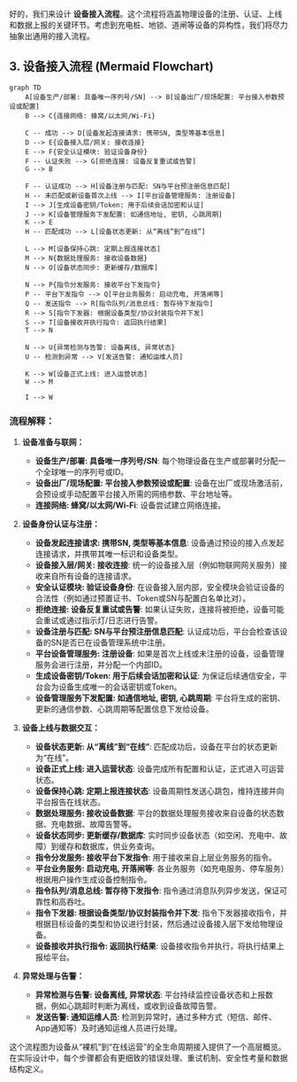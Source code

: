 好的，我们来设计 **设备接入流程**。这个流程将涵盖物理设备的注册、认证、上线和数据上报的关键环节。考虑到充电桩、地锁、道闸等设备的异构性，我们将尽力抽象出通用的接入流程。

## 3. 设备接入流程 (Mermaid Flowchart)

```mermaid
graph TD
    A[设备生产/部署: 具备唯一序列号/SN] --> B[设备出厂/现场配置: 平台接入参数预设或配置]
    B --> C{连接网络: 蜂窝/以太网/Wi-Fi}

    C -- 成功 --> D[设备发起连接请求: 携带SN, 类型等基本信息]
    D --> E{设备接入层/网关: 接收连接}
    E --> F{安全认证模块: 验证设备身份}
    F -- 认证失败 --> G[拒绝连接: 设备反复重试或告警]
    G --> B

    F -- 认证成功 --> H[设备注册与匹配: SN与平台预注册信息匹配]
    H -- 未匹配或新设备首次上线 --> I[平台设备管理服务: 注册设备]
    I --> J[生成设备密钥/Token: 用于后续会话加密和认证]
    J --> K[设备管理服务下发配置: 如通信地址, 密钥, 心跳周期]
    K --> E
    H -- 匹配成功 --> L[设备状态更新: 从“离线”到“在线”]

    L --> M[设备保持心跳: 定期上报连接状态]
    M --> N{数据处理服务: 接收设备数据}
    N --> O[设备状态同步: 更新缓存/数据库]

    N --> P{指令分发服务: 接收平台下发指令}
    P -- 平台下发指令 --> Q[平台业务服务: 启动充电, 开落闸等]
    Q -- 发送指令 --> R[指令队列/消息总线: 暂存待下发指令]
    R --> S[指令下发器: 根据设备类型/协议封装指令并下发]
    S --> T[设备接收并执行指令: 返回执行结果]
    T --> N

    N --> U{异常检测与告警: 设备离线, 异常状态}
    U -- 检测到异常 --> V[发送告警: 通知运维人员]

    K --> W[设备正式上线: 进入运营状态]
    W --> M

    I --> W

```

### 流程解释：

1.  **设备准备与联网：**
    *   **设备生产/部署: 具备唯一序列号/SN**: 每个物理设备在生产或部署时分配一个全球唯一的序列号或ID。
    *   **设备出厂/现场配置: 平台接入参数预设或配置**: 设备在出厂或现场激活前，会预设或手动配置平台接入所需的网络参数、平台地址等。
    *   **连接网络: 蜂窝/以太网/Wi-Fi**: 设备尝试建立网络连接。

2.  **设备身份认证与注册：**
    *   **设备发起连接请求: 携带SN, 类型等基本信息**: 设备通过预设的接入点发起连接请求，并携带其唯一标识和设备类型。
    *   **设备接入层/网关: 接收连接**: 统一的设备接入层（例如物联网网关服务）接收来自所有设备的连接请求。
    *   **安全认证模块: 验证设备身份**: 在设备接入层内部，安全模块会验证设备的合法性（例如通过预置证书、Token或SN与配置白名单比对）。
    *   **拒绝连接: 设备反复重试或告警**: 如果认证失败，连接将被拒绝，设备可能会重试或通过指示灯/日志进行告警。
    *   **设备注册与匹配: SN与平台预注册信息匹配**: 认证成功后，平台会检查该设备的SN是否已在设备管理系统中注册。
    *   **平台设备管理服务: 注册设备**: 如果是首次上线或未注册的设备，设备管理服务会进行注册，并分配一个内部ID。
    *   **生成设备密钥/Token: 用于后续会话加密和认证**: 为保证后续通信安全，平台会为设备生成唯一的会话密钥或Token。
    *   **设备管理服务下发配置: 如通信地址, 密钥, 心跳周期**: 平台将生成的密钥、更新的通信参数、心跳周期等配置信息下发给设备。

3.  **设备上线与数据交互：**
    *   **设备状态更新: 从“离线”到“在线”**: 匹配成功后，设备在平台的状态更新为“在线”。
    *   **设备正式上线: 进入运营状态**: 设备完成所有配置和认证，正式进入可运营状态。
    *   **设备保持心跳: 定期上报连接状态**: 设备周期性发送心跳包，维持连接并向平台报告在线状态。
    *   **数据处理服务: 接收设备数据**: 平台的数据处理服务接收来自设备的状态数据、充电数据、故障告警等。
    *   **设备状态同步: 更新缓存/数据库**: 实时同步设备状态（如空闲、充电中、故障）到缓存和数据库，供业务查询。
    *   **指令分发服务: 接收平台下发指令**: 用于接收来自上层业务服务的指令。
    *   **平台业务服务: 启动充电, 开落闸等**: 各业务服务（如充电服务、停车服务）根据用户操作生成设备控制指令。
    *   **指令队列/消息总线: 暂存待下发指令**: 指令通过消息队列异步发送，保证可靠性和高吞吐。
    *   **指令下发器: 根据设备类型/协议封装指令并下发**: 指令下发器接收指令，并根据目标设备的类型和协议进行封装，然后通过设备接入层下发给物理设备。
    *   **设备接收并执行指令: 返回执行结果**: 设备接收指令并执行，将执行结果上报给平台。

4.  **异常处理与告警：**
    *   **异常检测与告警: 设备离线, 异常状态**: 平台持续监控设备状态和上报数据，例如心跳超时判断为离线，或收到设备故障告警。
    *   **发送告警: 通知运维人员**: 检测到异常时，通过多种方式（短信、邮件、App通知等）及时通知运维人员进行处理。

这个流程图为设备从“裸机”到“在线运营”的全生命周期接入提供了一个高层概览。在实际设计中，每个步骤都会有更细致的错误处理、重试机制、安全性考量和数据结构定义。